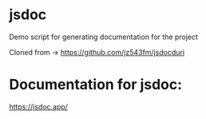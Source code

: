 # jsdoc

Demo script for generating documentation for the project

Cloned from -> https://github.com/jz543fm/jsdocduri 

# Documentation for jsdoc:

https://jsdoc.app/